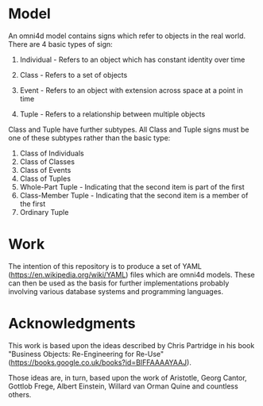 # Model
An omni4d model contains signs which refer to objects in the real world. There are 4 basic types of sign:

1. Individual - Refers to an object which has constant identity over time

1. Class - Refers to a set of objects

1. Event - Refers to an object with extension across space at a point in time

1. Tuple - Refers to a relationship between multiple objects

Class and Tuple have further subtypes. All Class and Tuple signs must be one of these subtypes rather than the basic type:

1. Class of Individuals
2. Class of Classes
2. Class of Events
3. Class of Tuples
4. Whole-Part Tuple - Indicating that the second item is part of the first
5. Class-Member Tuple - Indicating that the second item is a member of the first
6. Ordinary Tuple

# Work
The intention of this repository is to produce a set of YAML (https://en.wikipedia.org/wiki/YAML) files which are omni4d models. These can then be used as the basis for further implementations probably involving various database systems and programming languages.

# Acknowledgments
This work is based upon the ideas described by Chris Partridge in his book "Business Objects: Re-Engineering for Re-Use" (https://books.google.co.uk/books?id=BIFFAAAAYAAJ).

Those ideas are, in turn, based upon the work of Aristotle, Georg Cantor, Gottlob Frege, Albert Einstein, Willard van Orman Quine and countless others.
